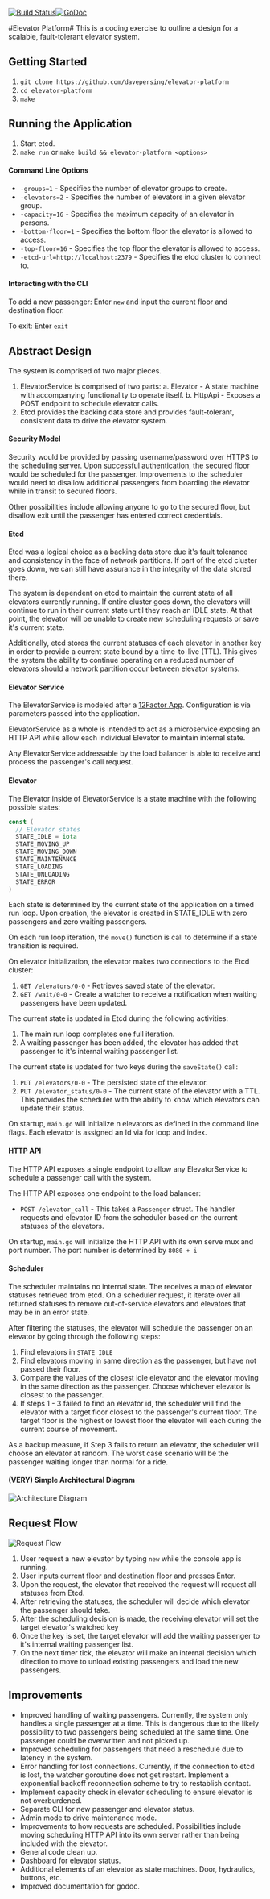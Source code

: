 [![Build Status](https://travis-ci.org/davepersing/elevator-platform.svg?branch=master)](https://travis-ci.org/davepersing/elevator-platform)[![GoDoc](https://godoc.org/github.com/davepersing/elevator-platform?status.svg)](https://godoc.org/github.com/davepersing/elevator-platform)

#Elevator Platform#
This is a coding exercise to outline a design for a scalable, fault-tolerant elevator system.

## Getting Started ##
1.  `git clone https://github.com/davepersing/elevator-platform`
2.  `cd elevator-platform`
3.  `make`

## Running the Application ##
1.  Start etcd.
2.  `make run` or `make build && elevator-platform <options>`

#### Command Line Options ####
-  `-groups=1` - Specifies the number of elevator groups to create.
-  `-elevators=2` - Specifies the number of elevators in a given elevator group.
-  `-capacity=16` - Specifies the maximum capacity of an elevator in persons.
-  `-bottom-floor=1` - Specifies the bottom floor the elevator is allowed to access.
-  `-top-floor=16` - Specifies the top floor the elevator is allowed to access.
-  `-etcd-url=http://localhost:2379` - Specifies the etcd cluster to connect to.

#### Interacting with the CLI ####
To add a new passenger:
Enter `new` and input the current floor and destination floor.

To exit:
Enter `exit`


## Abstract Design ##
The system is comprised of two major pieces.
1.  ElevatorService is comprised of two parts:
  a.  Elevator - A state machine with accompanying functionality to operate itself.
  b.  HttpApi - Exposes a POST endpoint to schedule elevator calls.
2.  Etcd provides the backing data store and provides fault-tolerant, consistent data to drive the elevator system.


#### Security Model ####
Security would be provided by passing username/password over HTTPS to the scheduling server.  Upon successful authentication, the secured floor would be scheduled for the passenger.  Improvements to the scheduler would need to disallow additional passengers from boarding the elevator while in transit to secured floors.

Other possibilities include allowing anyone to go to the secured floor, but disallow exit until the passenger has entered correct credentials.


#### Etcd ####
Etcd was a logical choice as a backing data store due it's fault tolerance and consistency in the face of network partitions.  If part of the etcd cluster goes down, we can still have assurance in the integrity of the data stored there.

The system is dependent on etcd to maintain the current state of all elevators currently running.  If entire cluster goes down, the elevators will continue to run in their current state until they reach an IDLE state.  At that point, the elevator will be unable to create new scheduling requests or save it's current state.

Additionally, etcd stores the current statuses of each elevator in another key in order to provide a current state bound by a time-to-live (TTL).  This gives the system the ability to continue operating on a reduced number of elevators should a network partition occur between elevator systems.


#### Elevator Service ####
The ElevatorService is modeled after a [12Factor App](http://12factor.net/).  Configuration is via parameters passed into the application.

ElevatorService as a whole is intended to act as a microservice exposing an HTTP API while allow each individual Elevator to maintain internal state.

Any ElevatorService addressable by the load balancer is able to receive and process the passenger's call request.


#### Elevator ####
The Elevator inside of ElevatorService is a state machine with the following possible states:

```go
const (
  // Elevator states
  STATE_IDLE = iota
  STATE_MOVING_UP
  STATE_MOVING_DOWN
  STATE_MAINTENANCE
  STATE_LOADING
  STATE_UNLOADING
  STATE_ERROR
)
```

Each state is determined by the current state of the application on a timed run loop.  Upon creation, the elevator is created in STATE_IDLE with zero passengers and zero waiting passengers.

On each run loop iteration, the `move()` function is call to determine if a state transition is required.

On elevator initialization, the elevator makes two connections to the Etcd cluster:

1.  `GET /elevators/0-0` - Retrieves saved state of the elevator.
2.  `GET /wait/0-0` - Create a watcher to receive a notification when waiting passengers have been updated.

The current state is updated in Etcd during the following activities:

1.  The main run loop completes one full iteration.
2.  A waiting passenger has been added, the elevator has added that passenger to it's internal waiting passenger list.

The current state is updated for two keys during the `saveState()` call:

1.  `PUT /elevators/0-0` - The persisted state of the elevator.
2.  `PUT /elevator_status/0-0` - The current state of the elevator with a TTL.  This provides the scheduler with the ability to know which elevators can update their status.

On startup, `main.go` will initialize n elevators as defined in the command line flags.  Each elevator is assigned an Id via for loop and index.


#### HTTP API ####
The HTTP API exposes a single endpoint to allow any ElevatorService to schedule a passenger call with the system.

The HTTP API exposes one endpoint to the load balancer:

- `POST /elevator_call` - This takes a `Passenger` struct. The handler requests and elevator ID from the scheduler based on the current statuses of the elevators.

On startup, `main.go` will initialize the HTTP API with its own serve mux and port number.  The port number is determined by `8080 + i`


#### Scheduler ####
The scheduler maintains no internal state.  The receives a map of elevator statuses retrieved from etcd.  On a scheduler request, it iterate over all returned statuses to remove out-of-service elevators and elevators that may be in an error state.

After filtering the statuses, the elevator will schedule the passenger on an elevator by going through the following steps:
1.  Find elevators in `STATE_IDLE`
2.  Find elevators moving in same direction as the passenger, but have not passed their floor.
3.  Compare the values of the closest idle elevator and the elevator moving in the same direction as the passenger.  Choose whichever elevator is closest to the passenger.
3.  If steps 1 - 3 failed to find an elevator id, the scheduler will find the elevator with a target floor closest to the passenger's current floor.  The target floor is the highest or lowest floor the elevator will each during the current course of movement.

As a backup measure, if Step 3 fails to return an elevator, the scheduler will choose an elevator at random.  The worst case scenario will be the passenger waiting longer than normal for a ride.


#### (VERY) Simple Architectural Diagram ####

![Architecture Diagram](https://raw.githubusercontent.com/davepersing/elevator-platform/master/assets/HighLevelArch.jpg)

## Request Flow ##

![Request Flow](https://raw.githubusercontent.com/davepersing/elevator-platform/master/assets/RequestFlow.png)

1.  User request a new elevator by typing `new` while the console app is running.
2.  User inputs current floor and destination floor and presses Enter.
3.  Upon the request, the elevator that received the request will request all statuses from Etcd.
4.  After retrieving the statuses, the scheduler will decide which elevator the passenger should take.
5.  After the scheduling decision is made, the receiving elevator will set the target elevator's watched key
6.  Once the key is set, the target elevator will add the waiting passenger to it's internal waiting passenger list.
7.  On the next timer tick, the elevator will make an internal decision which direction to move to unload existing passengers and load the new passengers.


## Improvements ##

-  Improved handling of waiting passengers.  Currently, the system only handles a single passenger at a time.  This is dangerous due to the likely possibility to two passengers being scheduled at the same time.  One passenger could be overwritten and not picked up.
-  Improved scheduling for passengers that need a reschedule due to latency in the system.
-  Error handling for lost connections.  Currently, if the connection to etcd is lost, the watcher goroutine does not get restart.  Implement a exponential backoff reconnection scheme to try to restablish contact.
-  Implement capacity check in elevator scheduling to ensure elevator is not overburdened.
-  Separate CLI for new passenger and elevator status.
-  Admin mode to drive maintenance mode.
-  Improvements to how requests are scheduled.  Possibilities include moving scheduling HTTP API into its own server rather than being included with the elevator.
-  General code clean up.
-  Dashboard for elevator status.
-  Additional elements of an elevator as state machines.  Door, hydraulics, buttons, etc.
-  Improved documentation for godoc.
